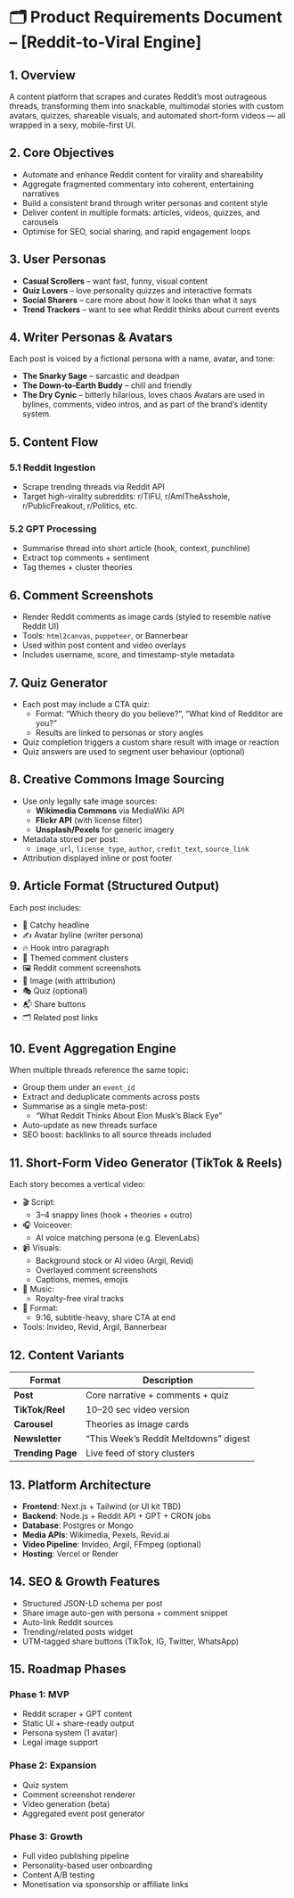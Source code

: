 # 🗂️ Product Requirements Document – **[Reddit-to-Viral Engine]**

## 1. **Overview**
A content platform that scrapes and curates Reddit’s most outrageous threads, transforming them into snackable, multimodal stories with custom avatars, quizzes, shareable visuals, and automated short-form videos — all wrapped in a sexy, mobile-first UI.

## 2. **Core Objectives**
- Automate and enhance Reddit content for virality and shareability
- Aggregate fragmented commentary into coherent, entertaining narratives
- Build a consistent brand through writer personas and content style
- Deliver content in multiple formats: articles, videos, quizzes, and carousels
- Optimise for SEO, social sharing, and rapid engagement loops

## 3. **User Personas**
- **Casual Scrollers** – want fast, funny, visual content
- **Quiz Lovers** – love personality quizzes and interactive formats
- **Social Sharers** – care more about *how* it looks than what it says
- **Trend Trackers** – want to see what Reddit thinks about current events

## 4. **Writer Personas & Avatars**
Each post is voiced by a fictional persona with a name, avatar, and tone:
- **The Snarky Sage** – sarcastic and deadpan
- **The Down-to-Earth Buddy** – chill and friendly
- **The Dry Cynic** – bitterly hilarious, loves chaos
Avatars are used in bylines, comments, video intros, and as part of the brand’s identity system.

## 5. **Content Flow**

### 5.1 Reddit Ingestion
- Scrape trending threads via Reddit API
- Target high-virality subreddits: r/TIFU, r/AmITheAsshole, r/PublicFreakout, r/Politics, etc.

### 5.2 GPT Processing
- Summarise thread into short article (hook, context, punchline)
- Extract top comments + sentiment
- Tag themes + cluster theories

## 6. **Comment Screenshots**
- Render Reddit comments as image cards (styled to resemble native Reddit UI)
- Tools: `html2canvas`, `puppeteer`, or Bannerbear
- Used within post content and video overlays
- Includes username, score, and timestamp-style metadata

## 7. **Quiz Generator**
- Each post may include a CTA quiz:
  - Format: “Which theory do you believe?”, “What kind of Redditor are you?”
  - Results are linked to personas or story angles
- Quiz completion triggers a custom share result with image or reaction
- Quiz answers are used to segment user behaviour (optional)

## 8. **Creative Commons Image Sourcing**
- Use only legally safe image sources:
  - **Wikimedia Commons** via MediaWiki API
  - **Flickr API** (with license filter)
  - **Unsplash/Pexels** for generic imagery
- Metadata stored per post:
  - `image_url`, `license_type`, `author`, `credit_text`, `source_link`
- Attribution displayed inline or post footer

## 9. **Article Format (Structured Output)**

Each post includes:
- 📰 Catchy headline
- ✍️ Avatar byline (writer persona)
- 🔥 Hook intro paragraph
- 🧠 Themed comment clusters
- 🖼️ Reddit comment screenshots
- 📸 Image (with attribution)
- 🎭 Quiz (optional)
- 📬 Share buttons
- 🗂 Related post links

## 10. **Event Aggregation Engine**

When multiple threads reference the same topic:
- Group them under an `event_id`
- Extract and deduplicate comments across posts
- Summarise as a single meta-post:
  - “What Reddit Thinks About Elon Musk’s Black Eye”
- Auto-update as new threads surface
- SEO boost: backlinks to all source threads included

## 11. **Short-Form Video Generator (TikTok & Reels)**

Each story becomes a vertical video:
- 🎬 Script:
  - 3–4 snappy lines (hook + theories + outro)
- 🎧 Voiceover:
  - AI voice matching persona (e.g. ElevenLabs)
- 📹 Visuals:
  - Background stock or AI video (Argil, Revid)
  - Overlayed comment screenshots
  - Captions, memes, emojis
- 🎵 Music:
  - Royalty-free viral tracks
- 📱 Format:
  - 9:16, subtitle-heavy, share CTA at end
- Tools: Invideo, Revid, Argil, Bannerbear

## 12. **Content Variants**
| Format                | Description                                  |
|-----------------------|----------------------------------------------|
| **Post**              | Core narrative + comments + quiz             |
| **TikTok/Reel**       | 10–20 sec video version                      |
| **Carousel**          | Theories as image cards                      |
| **Newsletter**        | “This Week’s Reddit Meltdowns” digest       |
| **Trending Page**     | Live feed of story clusters                  |

## 13. **Platform Architecture**

- **Frontend**: Next.js + Tailwind (or UI kit TBD)
- **Backend**: Node.js + Reddit API + GPT + CRON jobs
- **Database**: Postgres or Mongo
- **Media APIs**: Wikimedia, Pexels, Revid.ai
- **Video Pipeline**: Invideo, Argil, FFmpeg (optional)
- **Hosting**: Vercel or Render

## 14. **SEO & Growth Features**
- Structured JSON-LD schema per post
- Share image auto-gen with persona + comment snippet
- Auto-link Reddit sources
- Trending/related posts widget
- UTM-tagged share buttons (TikTok, IG, Twitter, WhatsApp)

## 15. **Roadmap Phases**

### Phase 1: MVP
- Reddit scraper + GPT content
- Static UI + share-ready output
- Persona system (1 avatar)
- Legal image support

### Phase 2: Expansion
- Quiz system
- Comment screenshot renderer
- Video generation (beta)
- Aggregated event post generator

### Phase 3: Growth
- Full video publishing pipeline
- Personality-based user onboarding
- Content A/B testing
- Monetisation via sponsorship or affiliate links